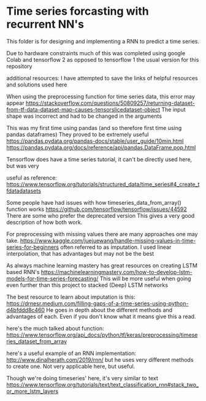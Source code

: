 # Time series forcasting with recurrent NN's

This folder is for designing and implementing a RNN to predict a time series.

Due to hardware constraints much of this was completed using google Colab and
 tensorflow 2 as opposed to tensorflow 1 the usual version for this repository

additional resources:
I have attempted to save the links of helpful resources and solutions used here

When using the preprocessing function for time series data, this error may appear
https://stackoverflow.com/questions/50809257/returning-dataset-from-tf-data-dataset-map-causes-tensorslicedataset-object
 The input shape was incorrect and had to be changed in the arguments


This was my first time using pandas (and so therefore first time using pandas dataframes)
They proved to be extremely useful
https://pandas.pydata.org/pandas-docs/stable/user_guide/10min.html
https://pandas.pydata.org/docs/reference/api/pandas.DataFrame.pop.html

Tensorflow does have a time series tutorial, it can't be directly used here, but was very

useful as reference: https://www.tensorflow.org/tutorials/structured_data/time_series#4_create_tfdatadatasets

Some people have had issues with how timeseries_data_from_array() function works
https://github.com/tensorflow/tensorflow/issues/44592  There are some who prefer the deprecated version
This gives a very good description of how both work.

For preprocessing with missing values there are many approaches one may take.
https://www.kaggle.com/juejuewang/handle-missing-values-in-time-series-for-beginners
often referred to as imputation. I used linear interpolation, that has advantages but may
not be the best

As always machine learning mastery has great resources on creating LSTM based RNN's
https://machinelearningmastery.com/how-to-develop-lstm-models-for-time-series-forecasting/
This will be more useful when going even further than this project to stacked (Deep)
LSTM networks

The best resource to learn about imputation is this: https://drnesr.medium.com/filling-gaps-of-a-time-series-using-python-d4bfddd8c460
He goes in depth about the different methods and advantages of each. Even if you don't
know what it means give this a read.

here's the much talked about function: https://www.tensorflow.org/api_docs/python/tf/keras/preprocessing/timeseries_dataset_from_array

here's a useful example of an RNN implementation: http://www.dinalherath.com/2019/rnn/
but he uses very different methods to create one. Not very applicable here, but useful.

Though we're doing timeseries' here, it's very similar to text
https://www.tensorflow.org/tutorials/text/text_classification_rnn#stack_two_or_more_lstm_layers

